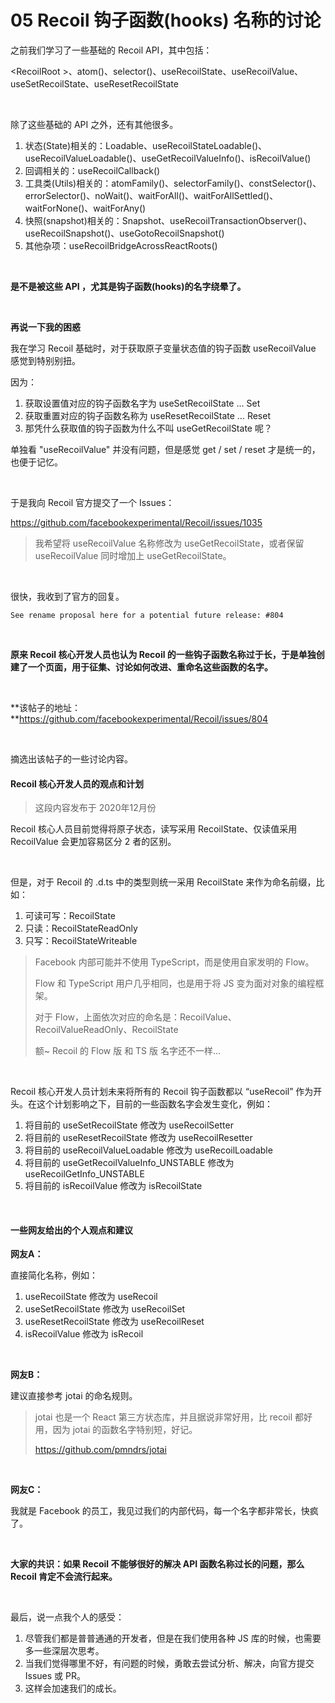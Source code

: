 # 05 Recoil 钩子函数(hooks) 名称的讨论



之前我们学习了一些基础的 Recoil API，其中包括：

<RecoilRoot \>、atom()、selector()、useRecoilState、useRecoilValue、useSetRecoilState、useResetRecoilState



<br>

除了这些基础的 API 之外，还有其他很多。

1. 状态(State)相关的：Loadable、useRecoilStateLoadable()、useRecoilValueLoadable()、useGetRecoilValueInfo()、isRecoilValue()
2. 回调相关的：useRecoilCallback()
3. 工具类(Utils)相关的：atomFamily()、selectorFamily()、constSelector()、errorSelector()、noWait()、waitForAll()、waitForAllSettled()、waitForNone()、waitForAny()
4. 快照(snapshot)相关的：Snapshot、useRecoilTransactionObserver()、useRecoilSnapshot()、useGotoRecoilSnapshot()
5. 其他杂项：useRecoilBridgeAcrossReactRoots()



<br>

**是不是被这些 API ，尤其是钩子函数(hooks)的名字绕晕了。**



<br>

**再说一下我的困惑**

我在学习 Recoil 基础时，对于获取原子变量状态值的钩子函数 useRecoilValue 感觉到特别别扭。

因为：

1. 获取设置值对应的钩子函数名字为 useSetRecoilState  ...  Set
2. 获取重置对应的钩子函数名称为 useResetRecoilState  ...  Reset
3. 那凭什么获取值的钩子函数为什么不叫 useGetRecoilState 呢？

单独看 "useRecoilValue" 并没有问题，但是感觉 get / set / reset 才是统一的，也便于记忆。



<br>

于是我向 Recoil 官方提交了一个 Issues：

https://github.com/facebookexperimental/Recoil/issues/1035

> 我希望将 useRecoilValue 名称修改为 useGetRecoilState，或者保留 useRecoilValue 同时增加上 useGetRecoilState。



<br>

很快，我收到了官方的回复。

```
See rename proposal here for a potential future release: #804
```



<br>

**原来 Recoil 核心开发人员也认为 Recoil 的一些钩子函数名称过于长，于是单独创建了一个页面，用于征集、讨论如何改进、重命名这些函数的名字。**

<br>

**该帖子的地址：**https://github.com/facebookexperimental/Recoil/issues/804



<br>

摘选出该帖子的一些讨论内容。

#### Recoil 核心开发人员的观点和计划

> 这段内容发布于 2020年12月份

Recoil 核心人员目前觉得将原子状态，读写采用 RecoilState、仅读值采用 RecoilValue 会更加容易区分 2 者的区别。



<br>

但是，对于 Recoil 的 .d.ts 中的类型则统一采用 RecoilState 来作为命名前缀，比如：

1. 可读可写：RecoilState
2. 只读：RecoilStateReadOnly
3. 只写：RecoilStateWriteable



> Facebook 内部可能并不使用 TypeScript，而是使用自家发明的 Flow。
>
> Flow 和 TypeScript 用户几乎相同，也是用于将 JS 变为面对对象的编程框架。
>
> 对于 Flow，上面依次对应的命名是：RecoilValue、RecoilValueReadOnly、RecoilState
>
> 额~ Recoil 的 Flow 版 和 TS 版 名字还不一样...



<br>

Recoil 核心开发人员计划未来将所有的 Recoil 钩子函数都以 “useRecoil” 作为开头。在这个计划影响之下，目前的一些函数名字会发生变化，例如：

1. 将目前的 useSetRecoilState 修改为 useRecoilSetter
2. 将目前的 useResetRecoilState 修改为 useRecoilResetter
3. 将目前的 useRecoilValueLoadable 修改为 useRecoilLoadable
4. 将目前的 useGetRecoilValueInfo_UNSTABLE 修改为 useRecoilGetInfo_UNSTABLE
5. 将目前的 isRecoilValue 修改为 isRecoilState



<br>

#### 一些网友给出的个人观点和建议

**网友A：**

直接简化名称，例如：

1. useRecoilState 修改为 useRecoil
2. useSetRecoilState 修改为 useRecoilSet
3. useResetRecoilState 修改为 useRecoilReset
4. isRecoilValue 修改为 isRecoil



<br>

**网友B：**

建议直接参考 jotai 的命名规则。

> jotai 也是一个 React 第三方状态库，并且据说非常好用，比 recoil 都好用，因为 jotai 的函数名字特别短，好记。
>
> https://github.com/pmndrs/jotai



<br>

**网友C：**

我就是 Facebook 的员工，我见过我们的内部代码，每一个名字都非常长，快疯了。



<br>

**大家的共识：如果 Recoil 不能够很好的解决 API 函数名称过长的问题，那么 Recoil 肯定不会流行起来。**



<br>

最后，说一点我个人的感受：

1. 尽管我们都是普普通通的开发者，但是在我们使用各种 JS 库的时候，也需要多一些深层次思考。
2. 当我们觉得哪里不好，有问题的时候，勇敢去尝试分析、解决，向官方提交 Issues 或 PR。
3. 这样会加速我们的成长。

